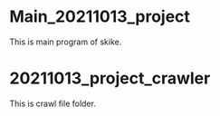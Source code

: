 # Main_20211013_project
  This is main program of skike.
# 20211013_project_crawler
  This is crawl file folder.
